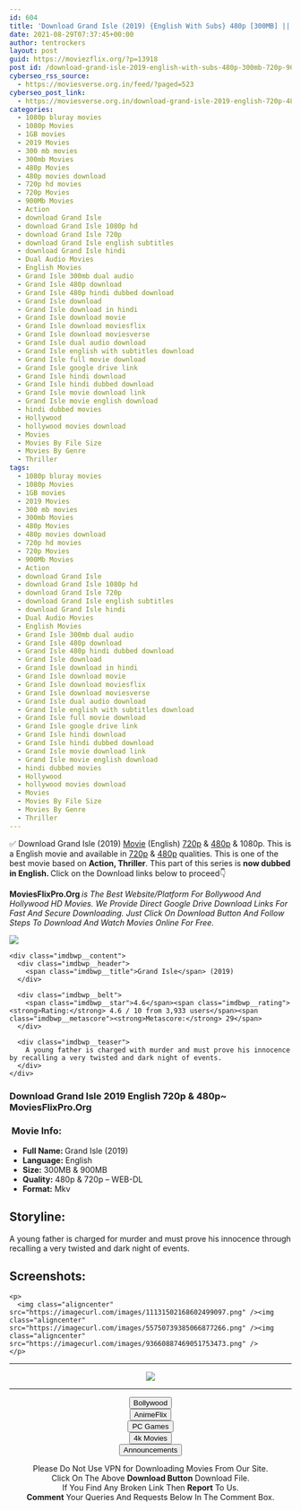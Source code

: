 ```yaml
---
id: 604
title: 'Download Grand Isle (2019) {English With Subs} 480p [300MB] || 720p [900MB]'
date: 2021-08-29T07:37:45+00:00
author: tentrockers
layout: post
guid: https://moviezflix.org/?p=13918
post id: /download-grand-isle-2019-english-with-subs-480p-300mb-720p-900mb/
cyberseo_rss_source:
  - https://moviesverse.org.in/feed/?paged=523
cyberseo_post_link:
  - https://moviesverse.org.in/download-grand-isle-2019-english-720p-480p/
categories:
  - 1080p bluray movies
  - 1080p Movies
  - 1GB movies
  - 2019 Movies
  - 300 mb movies
  - 300mb Movies
  - 480p Movies
  - 480p movies download
  - 720p hd movies
  - 720p Movies
  - 900Mb Movies
  - Action
  - download Grand Isle
  - download Grand Isle 1080p hd
  - download Grand Isle 720p
  - download Grand Isle english subtitles
  - download Grand Isle hindi
  - Dual Audio Movies
  - English Movies
  - Grand Isle 300mb dual audio
  - Grand Isle 480p download
  - Grand Isle 480p hindi dubbed download
  - Grand Isle download
  - Grand Isle download in hindi
  - Grand Isle download movie
  - Grand Isle download moviesflix
  - Grand Isle download moviesverse
  - Grand Isle dual audio download
  - Grand Isle english with subtitles download
  - Grand Isle full movie download
  - Grand Isle google drive link
  - Grand Isle hindi download
  - Grand Isle hindi dubbed download
  - Grand Isle movie download link
  - Grand Isle movie english download
  - hindi dubbed movies
  - Hollywood
  - hollywood movies download
  - Movies
  - Movies By File Size
  - Movies By Genre
  - Thriller
tags:
  - 1080p bluray movies
  - 1080p Movies
  - 1GB movies
  - 2019 Movies
  - 300 mb movies
  - 300mb Movies
  - 480p Movies
  - 480p movies download
  - 720p hd movies
  - 720p Movies
  - 900Mb Movies
  - Action
  - download Grand Isle
  - download Grand Isle 1080p hd
  - download Grand Isle 720p
  - download Grand Isle english subtitles
  - download Grand Isle hindi
  - Dual Audio Movies
  - English Movies
  - Grand Isle 300mb dual audio
  - Grand Isle 480p download
  - Grand Isle 480p hindi dubbed download
  - Grand Isle download
  - Grand Isle download in hindi
  - Grand Isle download movie
  - Grand Isle download moviesflix
  - Grand Isle download moviesverse
  - Grand Isle dual audio download
  - Grand Isle english with subtitles download
  - Grand Isle full movie download
  - Grand Isle google drive link
  - Grand Isle hindi download
  - Grand Isle hindi dubbed download
  - Grand Isle movie download link
  - Grand Isle movie english download
  - hindi dubbed movies
  - Hollywood
  - hollywood movies download
  - Movies
  - Movies By File Size
  - Movies By Genre
  - Thriller
---
```

<div class="thecontent clearfix">
  <p>
    ✅ Download Grand Isle (2019) <a href="https://moviesverse.org.in/category/movies/" data-wpel-link="internal">Movie</a>&nbsp;(English) <a href="https://moviesverse.org.in/720p-movies/" data-wpel-link="internal">720p</a>&nbsp;&&nbsp;<a href="https://moviesverse.org.in/480p-movies/" data-wpel-link="internal">480p</a> & 1080p. This is a English movie and available in <a href="https://moviesverse.org.in/720p-movies/" data-wpel-link="internal">720p</a>&nbsp;&&nbsp;<a href="https://moviesverse.org.in/480p-movies/" data-wpel-link="internal">480p</a> qualities. This is one of the best movie based on <strong>Action, Thriller</strong>. This part of this series is <strong>now dubbed in English<span>. </span></strong><span>Click on the Download links below to proceed👇</span>
  </p>
  
  <p>
    <strong><span>MoviesFlixPro.Org&nbsp;</span></strong><em>is The Best Website/Platform For Bollywood And Hollywood HD Movies. We Provide Direct Google Drive Download Links For Fast And Secure Downloading. Just Click On Download Button And Follow Steps To&nbsp;Download And Watch Movies Online For Free.</em>
  </p>
  
  <div class="imdbwp imdbwp--movie dark">
    <div class="imdbwp__thumb">
      <a class="imdbwp__link" target="_blank" title="Grand Isle" href="https://www.imdb.com/title/tt8380776/" rel="nofollow external noopener noreferrer" data-wpel-link="external"><img class="imdbwp__img" src="https://m.media-amazon.com/images/M/MV5BNDAyN2M2OTgtMjc5Ni00MDJiLTk0OWEtMWI3MDA0NzNjZmRkXkEyXkFqcGdeQXVyNDExMzMxNjE@._V1_SX300.jpg" /></a>
    </div>
    
    <div class="imdbwp__content">
      <div class="imdbwp__header">
        <span class="imdbwp__title">Grand Isle</span> (2019)
      </div>
      
      <div class="imdbwp__belt">
        <span class="imdbwp__star">4.6</span><span class="imdbwp__rating"><strong>Rating:</strong> 4.6 / 10 from 3,933 users</span><span class="imdbwp__metascore"><strong>Metascore:</strong> 29</span>
      </div>
      
      <div class="imdbwp__teaser">
        A young father is charged with murder and must prove his innocence by recalling a very twisted and dark night of events.
      </div>
    </div>
  </div>
  
  <h3>
    <span>Download Grand Isle 2019 English 720p & 480p~ MoviesFlixPro.Org</span>
  </h3>
  
  <h3>
    <span>&nbsp;Movie Info:&nbsp;</span>
  </h3>
  
  <ul>
    <li>
      <strong>Full Name: </strong>Grand Isle (2019)
    </li>
    <li>
      <strong>Language:</strong> English
    </li>
    <li>
      <strong>Size:</strong> 300MB & 900MB
    </li>
    <li>
      <strong>Quality:</strong> 480p & 720p – WEB-DL
    </li>
    <li>
      <strong>Format:</strong>&nbsp;Mkv
    </li>
  </ul>
  
  <h2>
    <span>Storyline:</span>
  </h2>
  
  <p>
    A young father is charged for murder and must prove his innocence through recalling a very twisted and dark night of events.
  </p>
  
  <div class="summary_text">
    <h2>
      <span>Screenshots:</span>
    </h2>
    
    <p>
      <img class="aligncenter" src="https://imagecurl.com/images/11131502168602499097.png" /><img class="aligncenter" src="https://imagecurl.com/images/55750739385066877266.png" /><img class="aligncenter" src="https://imagecurl.com/images/93660887469051753473.png" />
    </p>
  </div>
</div>

<center>
  </p> 
  
  <hr />
  
  <p>
    <a href="http://gdrivepro.xyz/join.php" data-wpel-link="external" target="_blank" rel="nofollow external noopener noreferrer"><img src="https://i.imgur.com/FhMdWdW.png" /></a>
  </p>
  
  <hr />
  
  <p>
    <a href="https://dogemovies.xyz" target="_blank" data-wpel-link="external" rel="nofollow external noopener noreferrer"><button class="button button5">Bollywood</button></a><br /> <a href="https://animeflix.in" target="_blank" data-wpel-link="external" rel="nofollow external noopener noreferrer"><button class="button button5">AnimeFlix</button></a><br /> <a href="https://gamesflix.net/" target="_blank" data-wpel-link="external" rel="nofollow external noopener noreferrer"><button class="button button5">PC Games</button></a><br /> <a href="https://uhdmovies.in" target="_blank" data-wpel-link="external" rel="nofollow external noopener noreferrer"><button class="button button5">4k Movies</button></a><br /> <a href="https://moviesverse.org.in/announcements/" target="_blank" data-wpel-link="internal" rel="noopener"><button class="button button5">Announcements</button></a>
  </p>
  
  <div class="alert alert-danger">
    Please Do Not Use VPN for Downloading Movies From Our Site.
  </div>
  
  <div class="alert alert-success">
    Click On The Above <strong>Download Button</strong> Download File.
  </div>
  
  <div class="alert alert-warning">
    If You Find Any Broken Link Then <strong>Report</strong> To Us.
  </div>
  
  <div class="alert alert-info">
    <strong>Comment</strong> Your Queries And Requests Below In The Comment Box.
  </div>
  
  <p>
    </center>
  </p>